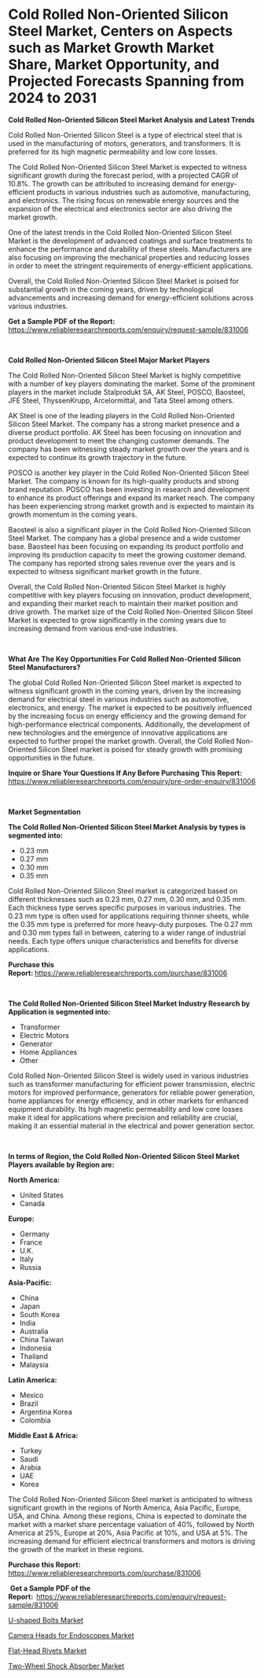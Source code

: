 <p><h1>Cold Rolled Non-Oriented Silicon Steel Market, Centers on Aspects such as Market Growth Market Share, Market Opportunity, and Projected Forecasts Spanning from 2024 to 2031</h1></p><p><strong>Cold Rolled Non-Oriented Silicon Steel Market Analysis and Latest Trends</strong></p>
<p><p>Cold Rolled Non-Oriented Silicon Steel is a type of electrical steel that is used in the manufacturing of motors, generators, and transformers. It is preferred for its high magnetic permeability and low core losses.</p><p>The Cold Rolled Non-Oriented Silicon Steel Market is expected to witness significant growth during the forecast period, with a projected CAGR of 10.8%. The growth can be attributed to increasing demand for energy-efficient products in various industries such as automotive, manufacturing, and electronics. The rising focus on renewable energy sources and the expansion of the electrical and electronics sector are also driving the market growth.</p><p>One of the latest trends in the Cold Rolled Non-Oriented Silicon Steel Market is the development of advanced coatings and surface treatments to enhance the performance and durability of these steels. Manufacturers are also focusing on improving the mechanical properties and reducing losses in order to meet the stringent requirements of energy-efficient applications.</p><p>Overall, the Cold Rolled Non-Oriented Silicon Steel Market is poised for substantial growth in the coming years, driven by technological advancements and increasing demand for energy-efficient solutions across various industries.</p></p>
<p><strong>Get a Sample PDF of the Report:&nbsp;</strong> <a href="https://www.reliableresearchreports.com/enquiry/request-sample/831006">https://www.reliableresearchreports.com/enquiry/request-sample/831006</a></p>
<p>&nbsp;</p>
<p><strong>Cold Rolled Non-Oriented Silicon Steel Major Market Players</strong></p>
<p><p>The Cold Rolled Non-Oriented Silicon Steel Market is highly competitive with a number of key players dominating the market. Some of the prominent players in the market include Stalprodukt SA, AK Steel, POSCO, Baosteel, JFE Steel, ThyssenKrupp, Arcelormittal, and Tata Steel among others.</p><p>AK Steel is one of the leading players in the Cold Rolled Non-Oriented Silicon Steel Market. The company has a strong market presence and a diverse product portfolio. AK Steel has been focusing on innovation and product development to meet the changing customer demands. The company has been witnessing steady market growth over the years and is expected to continue its growth trajectory in the future.</p><p>POSCO is another key player in the Cold Rolled Non-Oriented Silicon Steel Market. The company is known for its high-quality products and strong brand reputation. POSCO has been investing in research and development to enhance its product offerings and expand its market reach. The company has been experiencing strong market growth and is expected to maintain its growth momentum in the coming years.</p><p>Baosteel is also a significant player in the Cold Rolled Non-Oriented Silicon Steel Market. The company has a global presence and a wide customer base. Baosteel has been focusing on expanding its product portfolio and improving its production capacity to meet the growing customer demand. The company has reported strong sales revenue over the years and is expected to witness significant market growth in the future.</p><p>Overall, the Cold Rolled Non-Oriented Silicon Steel Market is highly competitive with key players focusing on innovation, product development, and expanding their market reach to maintain their market position and drive growth. The market size of the Cold Rolled Non-Oriented Silicon Steel Market is expected to grow significantly in the coming years due to increasing demand from various end-use industries.</p></p>
<p>&nbsp;</p>
<p><strong>What Are The Key Opportunities For Cold Rolled Non-Oriented Silicon Steel Manufacturers?</strong></p>
<p><p>The global Cold Rolled Non-Oriented Silicon Steel market is expected to witness significant growth in the coming years, driven by the increasing demand for electrical steel in various industries such as automotive, electronics, and energy. The market is expected to be positively influenced by the increasing focus on energy efficiency and the growing demand for high-performance electrical components. Additionally, the development of new technologies and the emergence of innovative applications are expected to further propel the market growth. Overall, the Cold Rolled Non-Oriented Silicon Steel market is poised for steady growth with promising opportunities in the future.</p></p>
<p><strong>Inquire or Share Your Questions If Any Before Purchasing This Report:</strong> <a href="https://www.reliableresearchreports.com/enquiry/pre-order-enquiry/831006">https://www.reliableresearchreports.com/enquiry/pre-order-enquiry/831006</a></p>
<p>&nbsp;</p>
<p><strong>Market Segmentation</strong></p>
<p><strong>The Cold Rolled Non-Oriented Silicon Steel Market Analysis by types is segmented into:</strong></p>
<p><ul><li>0.23 mm</li><li>0.27 mm</li><li>0.30 mm</li><li>0.35 mm</li></ul></p>
<p><p>Cold Rolled Non-Oriented Silicon Steel market is categorized based on different thicknesses such as 0.23 mm, 0.27 mm, 0.30 mm, and 0.35 mm. Each thickness type serves specific purposes in various industries. The 0.23 mm type is often used for applications requiring thinner sheets, while the 0.35 mm type is preferred for more heavy-duty purposes. The 0.27 mm and 0.30 mm types fall in between, catering to a wider range of industrial needs. Each type offers unique characteristics and benefits for diverse applications.</p></p>
<p><strong>Purchase this Report:&nbsp;</strong><a href="https://www.reliableresearchreports.com/purchase/831006">https://www.reliableresearchreports.com/purchase/831006</a></p>
<p>&nbsp;</p>
<p><strong>The Cold Rolled Non-Oriented Silicon Steel Market Industry Research by Application is segmented into:</strong></p>
<p><ul><li>Transformer</li><li>Electric Motors</li><li>Generator</li><li>Home Appliances</li><li>Other</li></ul></p>
<p><p>Cold Rolled Non-Oriented Silicon Steel is widely used in various industries such as transformer manufacturing for efficient power transmission, electric motors for improved performance, generators for reliable power generation, home appliances for energy efficiency, and in other markets for enhanced equipment durability. Its high magnetic permeability and low core losses make it ideal for applications where precision and reliability are crucial, making it an essential material in the electrical and power generation sector.</p></p>
<p>&nbsp;</p>
<p><strong>In terms of Region, the Cold Rolled Non-Oriented Silicon Steel Market Players available by Region are:</strong></p>
<p>
    <p> <strong> North America: </strong>
        <ul>
            <li>United States</li>
            <li>Canada</li>
        </ul>
        </p> 
    <p> <strong> Europe: </strong>
        <ul>
            <li>Germany</li>
            <li>France</li>
            <li>U.K.</li>
            <li>Italy</li>
            <li>Russia</li>
        </ul>
        </p> 
    <p> <strong> Asia-Pacific: </strong>
        <ul>
            <li>China</li>
            <li>Japan</li>
            <li>South Korea</li>
            <li>India</li>
            <li>Australia</li>
            <li>China Taiwan</li>
            <li>Indonesia</li>
            <li>Thailand</li>
            <li>Malaysia</li>
        </ul>
        </p> 
    <p> <strong> Latin America: </strong>
        <ul>
            <li>Mexico</li>
            <li>Brazil</li>
            <li>Argentina Korea</li>
            <li>Colombia</li>
        </ul>
        </p> 
    <p> <strong> Middle East & Africa: </strong>
        <ul>
            <li>Turkey</li>
            <li>Saudi</li>
            <li>Arabia</li>
            <li>UAE</li>
            <li>Korea</li>
        </ul>
    </p>
    </p>
<p><p>The Cold Rolled Non-Oriented Silicon Steel market is anticipated to witness significant growth in the regions of North America, Asia Pacific, Europe, USA, and China. Among these regions, China is expected to dominate the market with a market share percentage valuation of 40%, followed by North America at 25%, Europe at 20%, Asia Pacific at 10%, and USA at 5%. The increasing demand for efficient electrical transformers and motors is driving the growth of the market in these regions.</p></p>
<p><strong>Purchase this Report: </strong><a href="https://www.reliableresearchreports.com/purchase/831006">https://www.reliableresearchreports.com/purchase/831006</a></p>
<p>&nbsp;<strong>Get a Sample PDF of the Report:&nbsp;&nbsp;</strong><a href="https://www.reliableresearchreports.com/enquiry/request-sample/831006">https://www.reliableresearchreports.com/enquiry/request-sample/831006</a></p>
<p><strong></strong></p>
<p><p><a href="https://github.com/Chiragrp22/Market-Research-Report-List-3/blob/main/u-shaped-bolts-market.md">U-shaped Bolts Market</a></p><p><a href="https://github.com/lababdou/Market-Research-Report-List-2/blob/main/camera-heads-for-endoscopes-market.md">Camera Heads for Endoscopes Market</a></p><p><a href="https://github.com/Sherrillcrooksxa8i18ucf2m/Market-Research-Report-List-1/blob/main/flat-head-rivets-market.md">Flat-Head Rivets Market</a></p><p><a href="https://github.com/derrinmiltonellis35gcl/Market-Research-Report-List-1/blob/main/two-wheel-shock-absorber-market.md">Two-Wheel Shock Absorber Market</a></p></p>